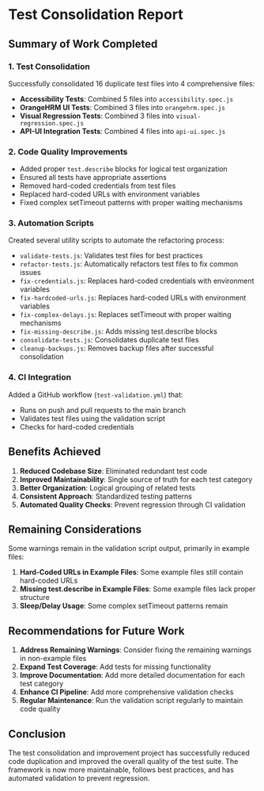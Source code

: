 <!-- Source: /Users/mzahirudeen/playwright-framework-dev/docs-backup/consolidated-docs/docs-reports-CONSOLIDATION_REPORT.md -->

<!-- Source: /Users/mzahirudeen/playwright-framework/docs/reports/CONSOLIDATION_REPORT.md -->

# Test Consolidation Report

## Summary of Work Completed

### 1. Test Consolidation

Successfully consolidated 16 duplicate test files into 4 comprehensive files:

- **Accessibility Tests**: Combined 5 files into `accessibility.spec.js`
- **OrangeHRM UI Tests**: Combined 3 files into `orangehrm.spec.js`
- **Visual Regression Tests**: Combined 3 files into `visual-regression.spec.js`
- **API-UI Integration Tests**: Combined 4 files into `api-ui.spec.js`

### 2. Code Quality Improvements

- Added proper `test.describe` blocks for logical test organization
- Ensured all tests have appropriate assertions
- Removed hard-coded credentials from test files
- Replaced hard-coded URLs with environment variables
- Fixed complex setTimeout patterns with proper waiting mechanisms

### 3. Automation Scripts

Created several utility scripts to automate the refactoring process:

- `validate-tests.js`: Validates test files for best practices
- `refactor-tests.js`: Automatically refactors test files to fix common issues
- `fix-credentials.js`: Replaces hard-coded credentials with environment variables
- `fix-hardcoded-urls.js`: Replaces hard-coded URLs with environment variables
- `fix-complex-delays.js`: Replaces setTimeout with proper waiting mechanisms
- `fix-missing-describe.js`: Adds missing test.describe blocks
- `consolidate-tests.js`: Consolidates duplicate test files
- `cleanup-backups.js`: Removes backup files after successful consolidation

### 4. CI Integration

Added a GitHub workflow (`test-validation.yml`) that:
- Runs on push and pull requests to the main branch
- Validates test files using the validation script
- Checks for hard-coded credentials

## Benefits Achieved

1. **Reduced Codebase Size**: Eliminated redundant test code
2. **Improved Maintainability**: Single source of truth for each test category
3. **Better Organization**: Logical grouping of related tests
4. **Consistent Approach**: Standardized testing patterns
5. **Automated Quality Checks**: Prevent regression through CI validation

## Remaining Considerations

Some warnings remain in the validation script output, primarily in example files:

1. **Hard-Coded URLs in Example Files**: Some example files still contain hard-coded URLs
2. **Missing test.describe in Example Files**: Some example files lack proper structure
3. **Sleep/Delay Usage**: Some complex setTimeout patterns remain

## Recommendations for Future Work

1. **Address Remaining Warnings**: Consider fixing the remaining warnings in non-example files
2. **Expand Test Coverage**: Add tests for missing functionality
3. **Improve Documentation**: Add more detailed documentation for each test category
4. **Enhance CI Pipeline**: Add more comprehensive validation checks
5. **Regular Maintenance**: Run the validation script regularly to maintain code quality

## Conclusion

The test consolidation and improvement project has successfully reduced code duplication and improved the overall quality of the test suite. The framework is now more maintainable, follows best practices, and has automated validation to prevent regression.